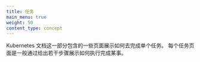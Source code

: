 ```yaml
---
title: 任务
main_menu: true
weight: 50
content_type: concept
---
```

<!--
title: Tasks
main_menu: true
weight: 50
content_type: concept
-->

<!-- overview -->
<!--
This section of the Kubernetes documentation contains pages that
show how to do individual tasks. A task page shows how to do a
single thing, typically by giving a short sequence of steps.
-->

Kubernetes 文档这一部分包含的一些页面展示如何去完成单个任务。
每个任务页面是一般通过给出若干步骤展示如何执行完成某事。

